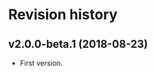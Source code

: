 Revision history
=================================



v2.0.0-beta.1 (2018-08-23)
---------------------------------

* First version.
